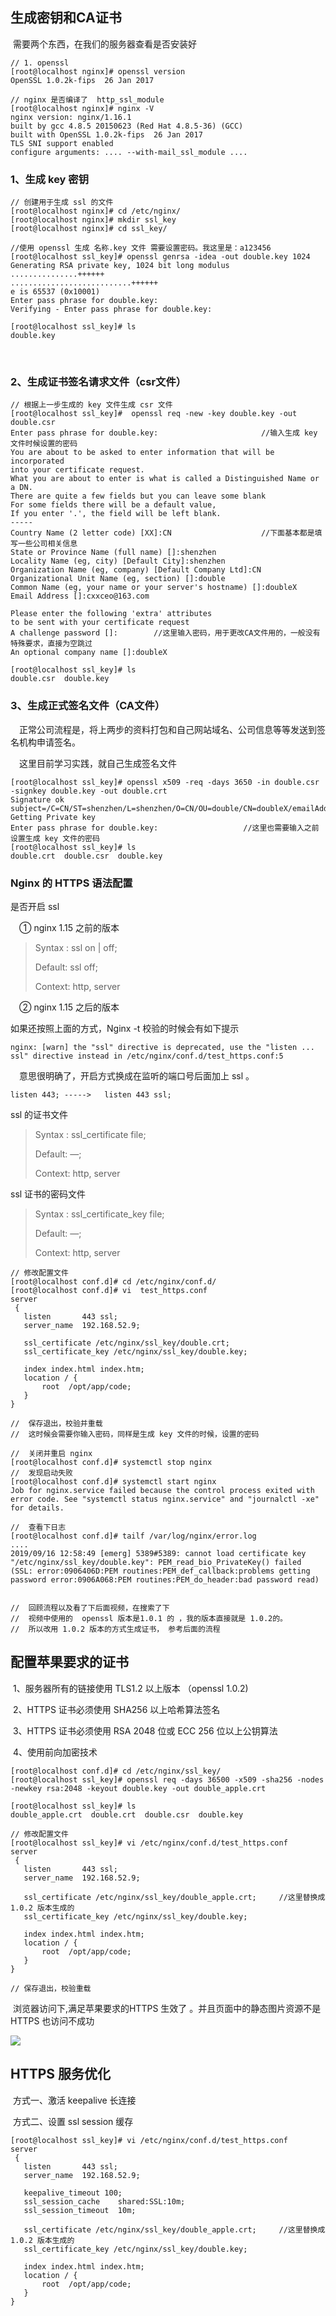 ## 生成密钥和CA证书

​	需要两个东西，在我们的服务器查看是否安装好

```
// 1. openssl 
[root@localhost nginx]# openssl version
OpenSSL 1.0.2k-fips  26 Jan 2017

// nginx 是否编译了  http_ssl_module 
[root@localhost nginx]# nginx -V
nginx version: nginx/1.16.1
built by gcc 4.8.5 20150623 (Red Hat 4.8.5-36) (GCC)
built with OpenSSL 1.0.2k-fips  26 Jan 2017
TLS SNI support enabled
configure arguments: .... --with-mail_ssl_module ....
```



### 1、生成 key 密钥

```
// 创建用于生成 ssl 的文件
[root@localhost nginx]# cd /etc/nginx/
[root@localhost nginx]# mkdir ssl_key
[root@localhost nginx]# cd ssl_key/

//使用 openssl 生成 名称.key 文件 需要设置密码。我这里是：a123456
[root@localhost ssl_key]# openssl genrsa -idea -out double.key 1024
Generating RSA private key, 1024 bit long modulus
...............++++++
...........................++++++
e is 65537 (0x10001)
Enter pass phrase for double.key:
Verifying - Enter pass phrase for double.key:

[root@localhost ssl_key]# ls
double.key
```

​	 

### 2、生成证书签名请求文件（csr文件）

```
// 根据上一步生成的 key 文件生成 csr 文件
[root@localhost ssl_key]#  openssl req -new -key double.key -out double.csr
Enter pass phrase for double.key:						//输入生成 key 文件时候设置的密码
You are about to be asked to enter information that will be incorporated
into your certificate request.
What you are about to enter is what is called a Distinguished Name or a DN.
There are quite a few fields but you can leave some blank
For some fields there will be a default value,
If you enter '.', the field will be left blank.
-----
Country Name (2 letter code) [XX]:CN					//下面基本都是填写一些公司相关信息
State or Province Name (full name) []:shenzhen
Locality Name (eg, city) [Default City]:shenzhen
Organization Name (eg, company) [Default Company Ltd]:CN
Organizational Unit Name (eg, section) []:double
Common Name (eg, your name or your server's hostname) []:doubleX
Email Address []:cxxceo@163.com

Please enter the following 'extra' attributes
to be sent with your certificate request
A challenge password []:		//这里输入密码，用于更改CA文件用的，一般没有特殊要求，直接为空跳过
An optional company name []:doubleX

[root@localhost ssl_key]# ls
double.csr  double.key
```



### 3、生成正式签名文件（CA文件）

&emsp;正常公司流程是，将上两步的资料打包和自己网站域名、公司信息等等发送到签名机构申请签名。

&emsp;这里目前学习实践，就自己生成签名文件

```
[root@localhost ssl_key]# openssl x509 -req -days 3650 -in double.csr -signkey double.key -out double.crt
Signature ok
subject=/C=CN/ST=shenzhen/L=shenzhen/O=CN/OU=double/CN=doubleX/emailAddress=cxxceo@163.com
Getting Private key
Enter pass phrase for double.key:					//这里也需要输入之前设置生成 key 文件的密码
[root@localhost ssl_key]# ls
double.crt  double.csr  double.key
```



### Nginx 的 HTTPS  语法配置

是否开启 ssl 

&emsp;① nginx 1.15  之前的版本

> Syntax : ssl on | off;
>
> Default:	ssl off;
>
> Context:	http,  server
>

&emsp;② nginx 1.15 之后的版本

如果还按照上面的方式，Nginx -t 校验的时候会有如下提示

```
nginx: [warn] the "ssl" directive is deprecated, use the "listen ... ssl" directive instead in /etc/nginx/conf.d/test_https.conf:5
```

&emsp;意思很明确了，开启方式换成在监听的端口号后面加上 ssl  。

```
listen 443; ----->   listen 443 ssl;
```



ssl 的证书文件

> Syntax : ssl_certificate file;
>
> Default:	—;
>
> Context:	http,  server
>



ssl 证书的密码文件

> Syntax : ssl_certificate_key file;
>
> Default:	—;
>
> Context:	http,  server   
>

```
// 修改配置文件 
[root@localhost conf.d]# cd /etc/nginx/conf.d/
[root@localhost conf.d]# vi  test_https.conf
server
 {
   listen       443 ssl;
   server_name  192.168.52.9;

   ssl_certificate /etc/nginx/ssl_key/double.crt;
   ssl_certificate_key /etc/nginx/ssl_key/double.key;

   index index.html index.htm;
   location / {
       root  /opt/app/code;
   }
}

//  保存退出，校验并重载
//  这时候会需要你输入密码，同样是生成 key 文件的时候，设置的密码

//	关闭并重启 nginx
[root@localhost conf.d]# systemctl stop nginx
//	发现启动失败
[root@localhost conf.d]# systemctl start nginx
Job for nginx.service failed because the control process exited with error code. See "systemctl status nginx.service" and "journalctl -xe" for details.

//	查看下日志 
[root@localhost conf.d]# tailf /var/log/nginx/error.log
....
2019/09/16 12:58:49 [emerg] 5389#5389: cannot load certificate key "/etc/nginx/ssl_key/double.key": PEM_read_bio_PrivateKey() failed (SSL: error:0906406D:PEM routines:PEM_def_callback:problems getting password error:0906A068:PEM routines:PEM_do_header:bad password read)


//	回顾流程以及看了下后面视频，在搜索了下
//	视频中使用的  openssl 版本是1.0.1 的 ，我的版本直接就是 1.0.2的。
//	所以改用 1.0.2 版本的方式生成证书， 参考后面的流程
```

## 配置苹果要求的证书

​	1、服务器所有的链接使用  TLS1.2 以上版本 （openssl  1.0.2)

​	2、HTTPS  证书必须使用  SHA256 以上哈希算法签名

​	3、HTTPS 证书必须使用  RSA 2048 位或 ECC 256 位以上公钥算法

​	4、使用前向加密技术

```
[root@localhost conf.d]# cd /etc/nginx/ssl_key/
[root@localhost ssl_key]# openssl req -days 36500 -x509 -sha256 -nodes -newkey rsa:2048 -keyout double.key -out double_apple.crt

[root@localhost ssl_key]# ls
double_apple.crt  double.crt  double.csr  double.key

// 修改配置文件
[root@localhost ssl_key]# vi /etc/nginx/conf.d/test_https.conf
server
 {
   listen       443 ssl;
   server_name  192.168.52.9;

   ssl_certificate /etc/nginx/ssl_key/double_apple.crt;		//这里替换成 1.0.2 版本生成的
   ssl_certificate_key /etc/nginx/ssl_key/double.key;

   index index.html index.htm;
   location / {
       root  /opt/app/code;
   }
}

// 保存退出，校验重载
```

​	浏览器访问下,满足苹果要求的HTTPS 生效了 。并且页面中的静态图片资源不是HTTPS 也访问不成功

![](gif/deep-learning-7.gif)



## HTTPS  服务优化

​	方式一、激活 keepalive 长连接

​	方式二、设置 ssl session 缓存

```
[root@localhost ssl_key]# vi /etc/nginx/conf.d/test_https.conf
server
 {
   listen       443 ssl;
   server_name  192.168.52.9;
   
   keepalive_timeout 100;
   ssl_session_cache	shared:SSL:10m;
   ssl_session_timeout	10m;

   ssl_certificate /etc/nginx/ssl_key/double_apple.crt;		//这里替换成 1.0.2 版本生成的
   ssl_certificate_key /etc/nginx/ssl_key/double.key;

   index index.html index.htm;
   location / {
       root  /opt/app/code;
   }
}
```

